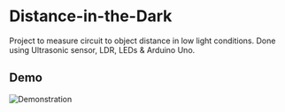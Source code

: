 # Distance-in-the-Dark

Project to measure circuit to object distance in low light conditions.
Done using Ultrasonic sensor, LDR, LEDs & Arduino Uno.

## Demo
![Demonstration](/demo.gif)

